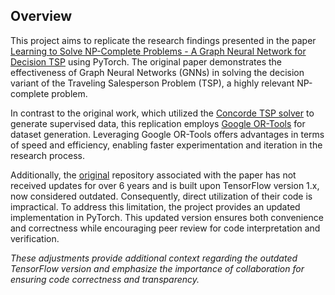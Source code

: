 ## Overview
This project aims to replicate the research findings presented in the paper [Learning to Solve NP-Complete Problems - A Graph Neural Network for Decision TSP](https://arxiv.org/abs/1809.02721) using PyTorch. The original paper demonstrates the effectiveness of Graph Neural Networks (GNNs) in solving the decision variant of the Traveling Salesperson Problem (TSP), a highly relevant NP-complete problem.

In contrast to the original work, which utilized the [Concorde TSP solver](https://www.math.uwaterloo.ca/tsp/concorde.html) to generate supervised data, this replication employs [Google OR-Tools](https://developers.google.com/optimization) for dataset generation. Leveraging Google OR-Tools offers advantages in terms of speed and efficiency, enabling faster experimentation and iteration in the research process.

Additionally, the [original](https://github.com/machine-reasoning-ufrgs/TSP-GNN) repository associated with the paper has not received updates for over 6 years and is built upon TensorFlow version 1.x, now considered outdated. Consequently, direct utilization of their code is impractical. To address this limitation, the project provides an updated implementation in PyTorch. This updated version ensures both convenience and correctness while encouraging peer review for code interpretation and verification.

*These adjustments provide additional context regarding the outdated TensorFlow version and emphasize the importance of collaboration for ensuring code correctness and transparency.*
